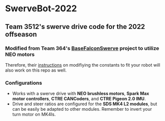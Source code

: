 # SwerveBot-2022
## Team 3512's swerve drive code for the 2022 offseason
### Modified from Team 364's [BaseFalconSwerve](https://github.com/Team364/BaseFalconSwerve) project to utilize __NEO motors__

Therefore, their [instructions](https://github.com/Team364/BaseFalconSwerve#setting-constants) on modifiying the constants to fit your robot will also work on this repo as well.

### Configurations
- Works with a swerve drive with __NEO brushless motors__, __Spark Max motor controllers__, __CTRE CANCoders__, and __CTRE Pigeon 2.0 IMU__.
- Drive and steer ratios are configured for the __SDS MK4 L2 modules__, but can be easily be adapted to other modules. Remember to invert your turn motor on MK4Is.
